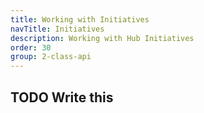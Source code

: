 ```yaml
---
title: Working with Initiatives
navTitle: Initiatives
description: Working with Hub Initiatives
order: 30
group: 2-class-api
---
```


## TODO Write this
